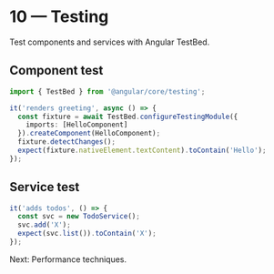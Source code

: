 # 10 — Testing

Test components and services with Angular TestBed.

## Component test
```ts
import { TestBed } from '@angular/core/testing';

it('renders greeting', async () => {
  const fixture = await TestBed.configureTestingModule({
    imports: [HelloComponent]
  }).createComponent(HelloComponent);
  fixture.detectChanges();
  expect(fixture.nativeElement.textContent).toContain('Hello');
});
```

## Service test
```ts
it('adds todos', () => {
  const svc = new TodoService();
  svc.add('X');
  expect(svc.list()).toContain('X');
});
```

Next: Performance techniques.
